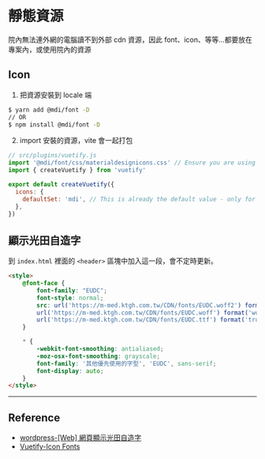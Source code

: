 # 靜態資源
院內無法連外網的電腦讀不到外部 cdn 資源，因此 font、icon、等等...都要放在專案內，或使用院內的資源

## Icon
1. 把資源安裝到 locale 端
  ```bash
  $ yarn add @mdi/font -D
  // OR
  $ npm install @mdi/font -D
  ```
2. import 安裝的資源，vite 會一起打包
  ```js
  // src/plugins/vuetify.js
  import '@mdi/font/css/materialdesignicons.css' // Ensure you are using css-loader
  import { createVuetify } from 'vuetify'
  
  export default createVuetify({
    icons: {
      defaultSet: 'mdi', // This is already the default value - only for display purposes
    },
  })
  ```
## 顯示光田自造字
到 `index.html` 裡面的 `<header>` 區塊中加入這一段，會不定時更新。
```html
<style>
	@font-face {
		font-family: "EUDC";
		font-style: normal;
		src: url('https://m-med.ktgh.com.tw/CDN/fonts/EUDC.woff2') format('woff2'),
		url('https://m-med.ktgh.com.tw/CDN/fonts/EUDC.woff') format('woff'),
		url('https://m-med.ktgh.com.tw/CDN/fonts/EUDC.ttf') format('truetype');
	}

	* {
		-webkit-font-smoothing: antialiased;
		-moz-osx-font-smoothing: grayscale;
		font-family: '其他優先使用的字型', 'EUDC', sans-serif;
		font-display: auto;
	}
</style>
```

---
## Reference
- [wordpress-[Web] 網頁顯示光田自造字](https://wordpress.ktgh.com.tw/archives/1301)
- [Vuetify-Icon Fonts](https://vuetifyjs.com/en/features/icon-fonts/#icon-fonts)